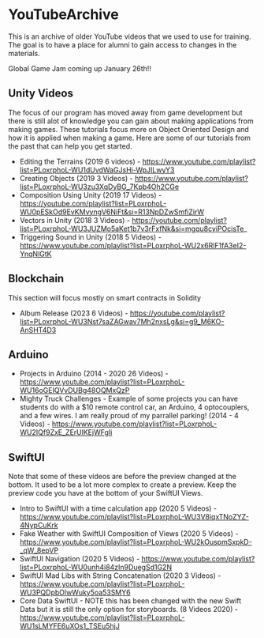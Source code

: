 # YouTubeArchive
This is an archive of older YouTube videos that we used to use for training.  The goal is to have a place for alumni to gain access to changes in the materials.  

Global Game Jam coming up January 26th!!

## Unity Videos
The focus of our program has moved away from game development but there is still alot of knowledge you can gain about making applications from making games. These tutorials focus more on Object Oriented Design and how it is applied when making a game. Here are some of our tutorials from the past that can help you get started. 

* Editing the Terrains (2019 6 videos) - https://www.youtube.com/playlist?list=PLoxrphoL-WU1dUvdWaGJsHi-WpJILwyY3
* Creating Objects (2019 3 Videos) - https://www.youtube.com/playlist?list=PLoxrphoL-WU3zu3XqDyBG_7Kpb4Oh2CGe
* Composition Using Unity (2019 17 Videos) - https://youtube.com/playlist?list=PLoxrphoL-WU0pESkOd9EvKMvyngV6NiFt&si=R13NpDZwSmfiZirW
* Vectors in Unity (2018 3 Videos) - https://youtube.com/playlist?list=PLoxrphoL-WU3JUZMo5aKet1b7v3rFxfNk&si=mgqu8cyiPOcisTe_
* Triggering Sound in Unity (2018 5 Videos) - https://www.youtube.com/playlist?list=PLoxrphoL-WU2x6RlF1fA3eI2-YnqNlGtK

## Blockchain 
This section will focus mostly on smart contracts in Solidity 

* Album Release (2023 6 Videos) - https://youtube.com/playlist?list=PLoxrphoL-WU3Nst7saZAGwav7Mh2nxsLg&si=g9_M6KO-AnSHT4D3

## Arduino

* Projects in Arduino (2014 - 2020 26 Videos) - https://www.youtube.com/playlist?list=PLoxrphoL-WU16oGEIQVvDUBg48OQMxQzP
* Mighty Truck Challenges - Example of some projects you can have students do with a $10 remote control car, an Arduino, 4 optocouplers, and a few wires. I am really proud of my parrallel parking! (2014 - 4 Videos) - https://www.youtube.com/playlist?list=PLoxrphoL-WU2IQf9ZxE_ZErUlKEjWFgIi

## SwiftUI 
Note that some of these videos are before the preview changed at the bottom.  It used to be a lot more complex to create a preview. Keep the preview code you have at the bottom of your SwiftUI Views. 

* Intro to SwiftUI with a time calculation app (2020 5 Videos) - https://www.youtube.com/playlist?list=PLoxrphoL-WU3V8iqxTNoZYZ-4NypCuKrk
* Fake Weather with SwiftUI Composition of Views (2020 5 Videos) - https://www.youtube.com/playlist?list=PLoxrphoL-WU2kOuspmSxpkD-_qW_8epVP
* SwiftUI Navigation (2020 5 Videos) - https://www.youtube.com/playlist?list=PLoxrphoL-WU0unh4i84zIn9DuegSd1G2N
* SwiftUI Mad Libs with String Concatenation (2020 3 Videos) - https://www.youtube.com/playlist?list=PLoxrphoL-WU3PQDpbOlwWuky5oa53SMY6
* Core Data SwiftUI - NOTE this has been changed with the new Swift Data but it is still the only option for storyboards. (8 Videos 2020) - https://www.youtube.com/playlist?list=PLoxrphoL-WU1sLMYFE6uXOs1_TSEu5hjJ

  
